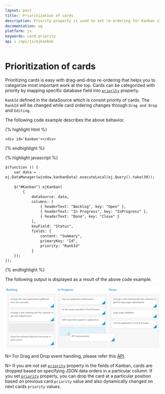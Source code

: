 ```yaml
---
layout: post
title:  Prioritization of cards
description: Priority property is used to set re-ordering for Kanban cards position when dropping the card in Kanban board.
documentation: ug
platform: js
keywords: card priority
api : /api/js/ejkanban
---
```


# Prioritization of cards

Prioritizing cards is easy with drag-and-drop re-ordering that helps you to categorize most important work at the top.  Cards can be categorized with priority by mapping specific database field into [`priority`](https://help.syncfusion.com/api/js/ejkanban#members:fields-priority) property.

`RankId` defined in the dataSource which is consist priority of cards. The `RankId` will be changed while card ordering changes through `Drag and Drop` and `Editing`.

The following code example describes the above behavior.

{% highlight html %}

    <div id='Kanban'></div>

{% endhighlight %}

{% highlight javascript %}

    $(function () {
        var data = ej.DataManager(window.kanbanData).executeLocal(ej.Query().take(30));
        
        $("#Kanban").ejKanban(
            {
                dataSource: data,
                columns: [
                    { headerText: "Backlog", key: "Open" },
                    { headerText: "In Progress", key: "InProgress" },    
                    { headerText: "Done", key: "Close" }
                ],
                keyField: "Status",
                fields: {
                    content: "Summary",
                    primaryKey: "Id",
                    priority: "RankId"
                }
        });
    });

{% endhighlight %}

The following output is displayed as a result of the above code example.

![](Card_Priority_images/card_priority_img1.png)

N> For Drag and Drop event handling, please refer this [API](https://help.syncfusion.com/api/js/ejkanban#events:carddrag).

N> If you are not set [`priority`](https://help.syncfusion.com/api/js/ejkanban#members:fields-priority) property in the fields of Kanban, cards are dropped based on specifying JSON data orders in a particular column.  If you set [`priority`](https://help.syncfusion.com/api/js/ejkanban#members:fields-priority) property, you can drop the card at a particular position based on previous card `priority` value and also dynamically changed on next cards `priority` values.